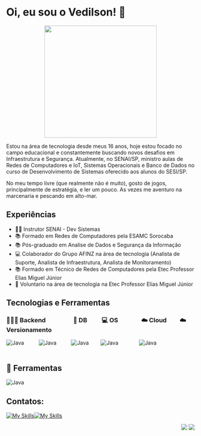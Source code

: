 # Oi, eu sou o Vedilson! 👋
<div align="center"> 
<img src="https://i.pinimg.com/originals/1a/64/b6/1a64b6478237b189d0eef10ff5f2a412.gif" width="300"/><br>
</div>

Estou na área de tecnologia desde meus 16 anos, hoje estou focado no campo educacional e constantemente buscando novos desafios em Infraestrutura e Segurança. Atualmente, no SENAI/SP, ministro aulas de Redes de Computadores e IoT, Sistemas Operacionais e Banco de Dados no curso de Desenvolvimento de Sistemas oferecido aos alunos do SESI/SP.

No meu tempo livre (que realmente não é muito), gosto de jogos, principalmente de estratégia, e ler um pouco. As vezes me aventuro na marcenaria e pescando em alto-mar.

## Experiências

- 👩‍🏫 Instrutor SENAI - Dev Sistemas
- 📚 Formado em Redes de Computadores pela ESAMC Sorocaba
- 📚 Pós-graduado em Analise de Dados e Segurança da Informação
- 💻 Colaborador do Grupo AFINZ na área de tecnologia (Analista de Suporte, Analista de Infraestrutura, Analista de Monitoramento)
- 📚 Formado em Técnico de Redes de Computadores pela Etec Professor Elias Miguel Júnior
- 💪 Voluntario na área de tecnologia na Etec Professor Elias Miguel Júnior

## Tecnologias e Ferramentas
### 👨🏻‍💻 Backend &nbsp;&nbsp;&nbsp;&nbsp;&nbsp;&nbsp;&nbsp;&nbsp;&nbsp;&nbsp;&nbsp;&nbsp;&nbsp;&nbsp;&nbsp;&nbsp;&nbsp; 🎲 DB &nbsp;&nbsp;&nbsp;&nbsp;&nbsp;&nbsp;&nbsp;&nbsp; 💻 OS &nbsp;&nbsp;&nbsp;&nbsp;&nbsp;&nbsp;&nbsp;&nbsp;&nbsp;&nbsp;&nbsp;&nbsp;&nbsp;&nbsp; ☁️ Cloud &nbsp;&nbsp;&nbsp;&nbsp;&nbsp;&nbsp;&nbsp; ☁️ Versionamento

![Java](https://skillicons.dev/icons?i=java,eclipse,spring) &nbsp;&nbsp;&nbsp;&nbsp;&nbsp;&nbsp;&nbsp;&nbsp; ![Java](https://skillicons.dev/icons?i=mysql) &nbsp;&nbsp;&nbsp;&nbsp;&nbsp;&nbsp; &nbsp; ![Java](https://skillicons.dev/icons?i=windows,linux) &nbsp;&nbsp;&nbsp;&nbsp;&nbsp;&nbsp;&nbsp;![Java](https://skillicons.dev/icons?i=aws) &nbsp;&nbsp;&nbsp;&nbsp;&nbsp;&nbsp;&nbsp;&nbsp;&nbsp;&nbsp;&nbsp;&nbsp; ![Java](https://skillicons.dev/icons?i=git,github) &nbsp;&nbsp;&nbsp;&nbsp;&nbsp;&nbsp;&nbsp;&nbsp;&nbsp;&nbsp;&nbsp;&nbsp;&nbsp;&nbsp;&nbsp;&nbsp;&nbsp;&nbsp;&nbsp;&nbsp;&nbsp;&nbsp;&nbsp;&nbsp;&nbsp;&nbsp;

## 🔧 Ferramentas

![Java](https://skillicons.dev/icons?i=docker,grafana,raspberrypi,arduino)

## Contatos:
[![My Skills](https://skillicons.dev/icons?i=gmail)](mailto:vedilsonprado@gmail.com)[![My Skills](https://skillicons.dev/icons?i=linkedin)](https://www.linkedin.com/in/vedilson)
<p align="right">
<img src="https://views.whatilearened.today/views/github/vedilson/vedilson.svg"> <a href="https://github.com/vedilson/"><img src="https://img.shields.io/github/followers/vedilson?color=%234CC61E&label=GitHub%20Followers%20%3A"/></a>
</p>
<!--
![Snake animation](https://github.com/camilafernanda/camilafernanda/blob/output/github-contribution-grid-snake.svg)

 ## Estou aprendendo

<img src="https://cdn.jsdelivr.net/gh/devicons/devicon/icons/terraform/terraform-original.svg" width="40" height="40"/> <img src="https://cdn.jsdelivr.net/gh/devicons/devicon/icons/amazonwebservices/amazonwebservices-original.svg" width="40" height="40"/> 
## Conteúdos

### Cursos

- [Desenvolvimento Seguro: estratégias de segurança para dados de entrada](https://www.alura.com.br/curso-online-desenvolvimento-seguro-estrategias-seguranca-dados-entrada)

### Artigos

- [Nova exigência do Git de autenticação por token, o que é e o que devo fazer?](https://www.alura.com.br/artigos/nova-exigencia-do-git-de

-->
  
